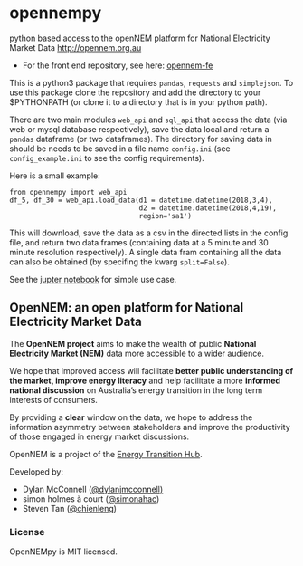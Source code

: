 # opennempy
python based access to the openNEM platform for National Electricity Market Data http://opennem.org.au

* For the front end repository, see here: [opennem-fe](https://github.com/chienleng/opennem-fe)

This is a python3 package that requires `pandas`, `requests` and `simplejson`.  To use this package clone the repository and add the directory to your $PYTHONPATH  (or clone it to a directory that is in your python path).  

There are two main modules `web_api` and `sql_api` that access the data (via web or mysql database respectively), save the data local and return a `pandas` dataframe (or two dataframes).  The directory for saving data in should be needs to be saved in a file name `config.ini` (see `config_example.ini` to see the config requirements).

Here is a small example:
```
from opennempy import web_api
df_5, df_30 = web_api.load_data(d1 = datetime.datetime(2018,3,4), 
                                d2 = datetime.datetime(2018,4,19), 
                                region='sa1')
```
This will download, save the data as a csv in the directed lists in the config file, and return two data frames (containing data at a 5 minute and 30 minute resolution respectively). A single data fram containing all the data can also be obtained (by specifing the kwarg `split=False`). 

See the [jupter notebook](https://github.com/dylanjmcconnell/opennempy/blob/master/example.ipynb) for simple use case. 

## OpenNEM: an open platform for National Electricity Market Data
The **OpenNEM project** aims to make the wealth of public **National Electricity Market (NEM)** data more accessible to a wider audience.

We hope that improved access will facilitate **better public understanding of the market, improve energy literacy** and help facilitate a more **informed national discussion** on Australia’s energy transition in the long term interests of consumers.

By providing a **clear** window on the data, we hope to address the information asymmetry between stakeholders and improve the productivity of those engaged in energy market discussions.

OpenNEM is a project of the [Energy Transition Hub](http://energy-transition-hub.org/).

Developed by:

* Dylan McConnell ([@dylanjmcconnell)](https://twitter.com/dylanjmcconnell)
* simon holmes à court ([@simonahac](https://twitter.com/simonahac))
* Steven Tan ([@chienleng](https://twitter.com/chienleng)) 

### License
OpenNEMpy is MIT licensed.
